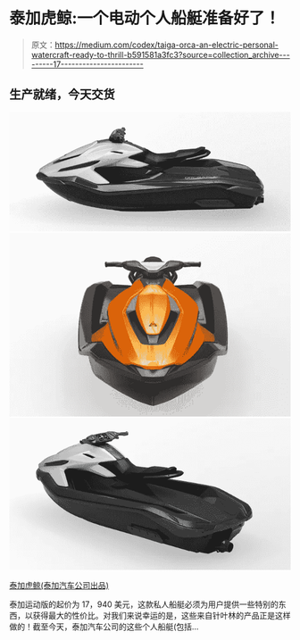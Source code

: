 # 泰加虎鲸:一个电动个人船艇准备好了！

> 原文：<https://medium.com/codex/taiga-orca-an-electric-personal-watercraft-ready-to-thrill-b591581a3fc3?source=collection_archive---------17----------------------->

## 生产就绪，今天交货

![](img/a5b7212daea0338bc6a810ca1d24756a.png)![](img/623a158c956c6783e8c1d8b66af6921d.png)![](img/0f23e125e1edba98260ad7adca92f60c.png)

[泰加虎鲸(泰加汽车公司出品)](https://www.taigamotors.com/products/orca)

泰加运动版的起价为 17，940 美元，这款私人船艇必须为用户提供一些特别的东西，以获得最大的性价比。对我们来说幸运的是，这些来自针叶林的产品正是这样做的！截至今天，泰加汽车公司的这些个人船艇(包括…